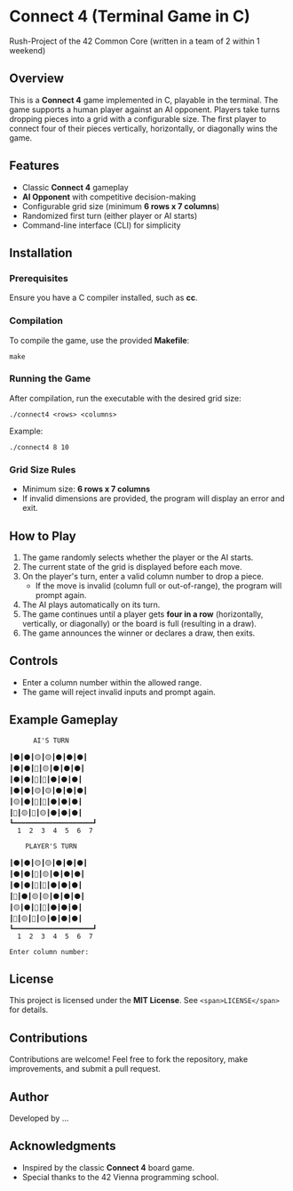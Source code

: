 # Connect 4 (Terminal Game in C)

Rush-Project of the 42 Common Core (written in a team of 2 within 1 weekend)

## Overview

This is a **Connect 4** game implemented in C, playable in the terminal. The game supports a human player against an AI opponent. Players take turns dropping pieces into a grid with a configurable size. The first player to connect four of their pieces vertically, horizontally, or diagonally wins the game.

## Features

* Classic **Connect 4** gameplay
* **AI Opponent** with competitive decision-making
* Configurable grid size (minimum **6 rows x 7 columns**)
* Randomized first turn (either player or AI starts)
* Command-line interface (CLI) for simplicity

## Installation

### Prerequisites

Ensure you have a C compiler installed, such as **cc**.

### Compilation

To compile the game, use the provided **Makefile**:

```
make
```

### Running the Game

After compilation, run the executable with the desired grid size:

```
./connect4 <rows> <columns>
```

Example:

```
./connect4 8 10
```

### Grid Size Rules

* Minimum size: **6 rows x 7 columns**
* If invalid dimensions are provided, the program will display an error and exit.

## How to Play

1. The game randomly selects whether the player or the AI starts.
2. The current state of the grid is displayed before each move.
3. On the player's turn, enter a valid column number to drop a piece.
   * If the move is invalid (column full or out-of-range), the program will prompt again.
4. The AI plays automatically on its turn.
5. The game continues until a player gets **four in a row** (horizontally, vertically, or diagonally) or the board is full (resulting in a draw).
6. The game announces the winner or declares a draw, then exits.

## Controls

* Enter a column number within the allowed range.
* The game will reject invalid inputs and prompt again.

## Example Gameplay

```
      AI'S TURN

┃⚫┃⚫┃🟡┃🟡┃⚫┃⚫┃⚫┃
┃⚫┃⚫┃🔴┃🟡┃⚫┃⚫┃⚫┃
┃⚫┃⚫┃🔴┃🔴┃⚫┃⚫┃⚫┃
┃⚫┃⚫┃🟡┃🟡┃⚫┃⚫┃⚫┃
┃🟡┃⚫┃🔴┃🔴┃⚫┃⚫┃⚫┃
┃🔴┃🟡┃🔴┃🟡┃⚫┃⚫┃⚫┃
┗━━━━━━━━━━━━━━━━━━━━┛
  1  2  3  4  5  6  7

    PLAYER'S TURN

┃⚫┃⚫┃🟡┃🟡┃⚫┃⚫┃⚫┃
┃⚫┃⚫┃🔴┃🟡┃⚫┃⚫┃⚫┃
┃⚫┃⚫┃🔴┃🔴┃⚫┃⚫┃⚫┃
┃🔴┃⚫┃🟡┃🟡┃⚫┃⚫┃⚫┃
┃🟡┃⚫┃🔴┃🔴┃⚫┃⚫┃⚫┃
┃🔴┃🟡┃🔴┃🟡┃⚫┃⚫┃⚫┃
┗━━━━━━━━━━━━━━━━━━━━┛
  1  2  3  4  5  6  7

Enter column number:   
```

## License

This project is licensed under the **MIT License**. See `<span>LICENSE</span>` for details.

## Contributions

Contributions are welcome! Feel free to fork the repository, make improvements, and submit a pull request.

## Author

Developed by ...

## Acknowledgments

* Inspired by the classic **Connect 4** board game.
* Special thanks to the 42 Vienna programming school.
